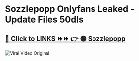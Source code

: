 
 # Sozzlepopp Onlyfans Leaked - Update Files 50dls

## <h2><a href="https://clipsfans.com/Sozzlepopp&ref=git">🔗 Click to LINKS ⏩⏩ 👉 🟢 Sozzlepopp </a></h2>

<a href="https://clipsfans.com/Sozzlepopp&ref=git" rel="nofollow" data-target="animated-image.originalLink"><img src="https://i.ibb.co.com/xMMVF88/686577567.gif" alt="Viral Video Original" style="max-width: 100%; display: inline-block;" data-target="animated-image.originalImage"></a>

